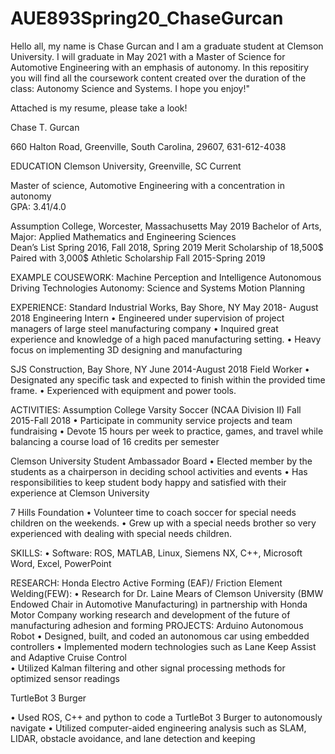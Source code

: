 # AUE893Spring20_ChaseGurcan
Hello all, my name is Chase Gurcan and I am a graduate student at Clemson University. 
I will graduate in May 2021 with a Master of Science for Automotive Engineering with an emphasis of autonomy. 
In this repositiry you will find all the coursework content created over the duration of the class: Autonomy Science and Systems. I hope you enjoy!"

Attached is my resume, please take a look!

Chase T. Gurcan

660 Halton Road, Greenville, South Carolina, 29607, 631-612-4038

EDUCATION
Clemson University, Greenville, SC                					          Current 

Master of science, Automotive Engineering with a concentration in autonomy  
GPA: 3.41/4.0


Assumption College, Worcester, Massachusetts             				       May 2019
Bachelor of Arts, Major: Applied Mathematics and Engineering Sciences      
Dean’s List                                			           Spring 2016, Fall 2018, Spring 2019
Merit Scholarship of 18,500$ Paired with 3,000$ Athletic Scholarship      Fall 2015-Spring 2019 
 
EXAMPLE COUSEWORK: 
Machine Perception and Intelligence 
Autonomous Driving Technologies 
Autonomy: Science and Systems 
Motion Planning 

EXPERIENCE:
 Standard Industrial Works, Bay Shore, NY       			       May 2018- August 2018
 Engineering Intern
 • Engineered under supervision of project managers of large steel manufacturing company
 • Inquired great experience and knowledge of a high paced manufacturing setting.
 • Heavy focus on implementing 3D designing and manufacturing  
 
SJS Construction, Bay Shore, NY                        			        June 2014-August 2018 
Field Worker 
• Designated any specific task and expected to finish within the provided time frame.
• Experienced with equipment and power tools. 
 


ACTIVITIES: 
Assumption College Varsity Soccer (NCAA Division II)      		   Fall 2015-Fall 2018
 • Participate in community service projects and team fundraising
 • Devote 15 hours per week to practice, games, and travel while balancing a course load of 16 credits per semester 

Clemson University Student Ambassador Board
• Elected member by the students as a chairperson in deciding school activities and events 
• Has responsibilities to keep student body happy and satisfied with their experience at Clemson University 

 7 Hills Foundation
 • Volunteer time to coach soccer for special needs children on the weekends.
 • Grew up with a special needs brother so very experienced with dealing with special needs children. 
 
SKILLS: 
• Software: ROS, MATLAB, Linux, Siemens NX, C++, Microsoft Word, Excel, PowerPoint 

RESEARCH: 
Honda Electro Active Forming (EAF)/ Friction Element Welding(FEW): 
• Research for Dr. Laine Mears of Clemson University (BMW Endowed Chair in Automotive Manufacturing) in partnership with Honda Motor Company working research and development of the future of manufacturing adhesion and forming
PROJECTS: 
Arduino Autonomous Robot 
• Designed, built, and coded an autonomous car using embedded controllers
• Implemented modern technologies such as Lane Keep Assist and Adaptive Cruise Control  
• Utilized Kalman filtering and other signal processing methods for optimized sensor readings

TurtleBot 3 Burger

• Used ROS, C++ and python to code a TurtleBot 3 Burger to autonomously navigate
• Utilized computer-aided engineering analysis such as SLAM, LIDAR, obstacle avoidance, and lane detection and keeping


